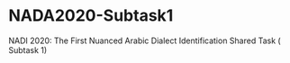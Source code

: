 # NADA2020-Subtask1
NADI 2020: The First Nuanced Arabic Dialect Identification Shared Task ( Subtask 1)
